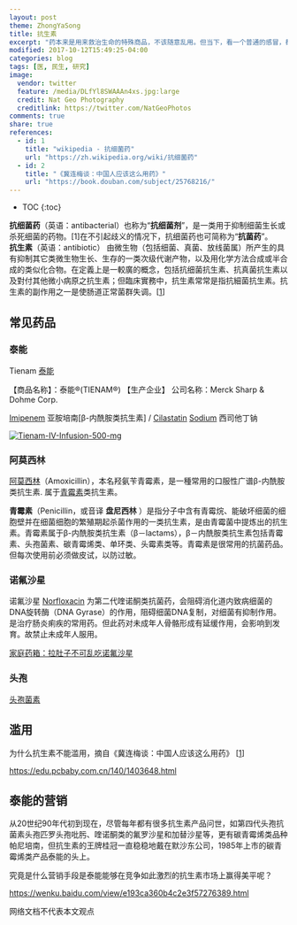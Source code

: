 ```yaml
---
layout: post
theme: ZhongYaSong
title: 抗生素
excerpt: "药本来是用来救治生命的特殊商品，不该随意乱用。但当下，看一个普通的感冒，都可能从医院带回来四五种药。这种泛滥的“大处方”，完全将“是药三分毒”的古训抛在了脑后，导致中国老百姓成为滥用抗生素等不良医疗行为的直接受害者，使得药品不仅偏离了它的实际用途，而且成了摧残百姓健康的无形杀手。"
modified: 2017-10-12T15:49:25-04:00
categories: blog
tags: [医, 民生, 研究]
image:
  vendor: twitter
  feature: /media/DLfYl8SWAAAn4xs.jpg:large
  credit: Nat Geo Photography
  creditlink: https://twitter.com/NatGeoPhotos
comments: true
share: true
references:
  - id: 1
    title: "wikipedia - 抗细菌药"
    url: "https://zh.wikipedia.org/wiki/抗细菌药"
  - id: 2
    title: "《冀连梅谈：中国人应该这么用药》"
    url: "https://book.douban.com/subject/25768216/"
---
```


* TOC
{:toc}

**抗细菌药**（英语：antibacterial）也称为“**抗细菌剂**”，是一类用于抑制细菌生长或杀死细菌的药物。[1]在不引起歧义的情况下，抗细菌药也可简称为“**抗菌药**”。<br>
**抗生素**（英语：antibiotic） 由微生物（包括细菌、真菌、放线菌属）所产生的具有抑制其它类微生物生长、生存的一类次级代谢产物，以及用化学方法合成或半合成的类似化合物。在定義上是一較廣的概念，包括抗细菌抗生素、抗真菌抗生素以及對付其他微小病原之抗生素；但臨床實務中，抗生素常常是指抗細菌抗生素。抗生素的副作用之一是使肠道正常菌群失调。[[1](#reference-1)]

## 常见药品
### 泰能

Tienam [泰能](http://big5.wiki8.com/taineng_35733/)

【商品名称】：泰能®(TIENAM®)
【生产企业】
  公司名称：Merck Sharp & Dohme Corp.

[Imipenem](https://en.wikipedia.org/wiki/Imipenem) 亚胺培南[β-内酰胺类抗生素] / [Cilastatin](https://en.wikipedia.org/wiki/Cilastatin) [Sodium](https://zh.wikipedia.org/wiki/钠) 西司他丁钠

[![Tienam-IV-Infusion-500-mg](https://www.bnhhospital.com/wp-content/uploads/2016/08/Tienam-IV-Infusion-500-mg.jpg)](https://www.bnhhospital.com/pharmacy-library/tienam-iv-infusion-500-mg/attachment/tienam-iv-infusion-500-mg/)

### 阿莫西林

[阿莫西林](https://zh.wikipedia.org/wiki/%E9%98%BF%E8%8E%AB%E8%A5%BF%E6%9E%97)（Amoxicillin），本名羟氨苄青霉素，是一種常用的口服性广谱β-内酰胺类抗生素. 属于[青霉素](https://zh.wikipedia.org/wiki/%E9%9D%92%E9%9C%89%E7%B4%A0)类抗生素。

**青霉素**（Penicillin，或音译 **盘尼西林** ）是指分子中含有青霉烷、能破坏细菌的细胞壁并在细菌细胞的繁殖期起杀菌作用的一类抗生素，是由青霉菌中提炼出的抗生素。青霉素属于β-内酰胺类抗生素（β－lactams），β－内酰胺类抗生素包括青霉素、头孢菌素、碳青霉烯类、单环类、头霉素类等。青霉素是很常用的抗菌药品。但每次使用前必须做皮试，以防过敏。

### 诺氟沙星
诺氟沙星 [Norfloxacin](https://en.wikipedia.org/wiki/Norfloxacin) 为第二代喹诺酮类抗菌药，会阻碍消化道内致病细菌的DNA旋转酶（DNA Gyrase）的作用，阻碍细菌DNA复制，对细菌有抑制作用。是治疗肠炎痢疾的常用药。但此药对未成年人骨骼形成有延缓作用，会影响到发育。故禁止未成年人服用。

[家庭药箱：拉肚子不可乱吃诺氟沙星](http://health.sohu.com/20120328/n339043427.shtml)

### 头孢

[头孢菌素](https://zh.wikipedia.org/wiki/頭孢菌素)

## 滥用

为什么抗生素不能滥用，摘自《冀连梅谈：中国人应该这么用药》 [[1](#reference-1)]

https://edu.pcbaby.com.cn/140/1403648.html

## 泰能的营销

从20世纪90年代初到现在，尽管每年都有很多抗生素产品问世，如第四代头孢抗菌素头孢匹罗头孢吡肟、喹诺酮类的氟罗沙星和加替沙星等，更有碳青霉烯类品种帕尼培南，但抗生素的王牌桂冠一直稳稳地戴在默沙东公司，1985年上市的碳青霉烯类产品泰能的头上。

究竟是什么营销手段是泰能能够在竞争如此激烈的抗生素市场上赢得美平呢？

https://wenku.baidu.com/view/e193ca360b4c2e3f57276389.html

网络文档不代表本文观点
